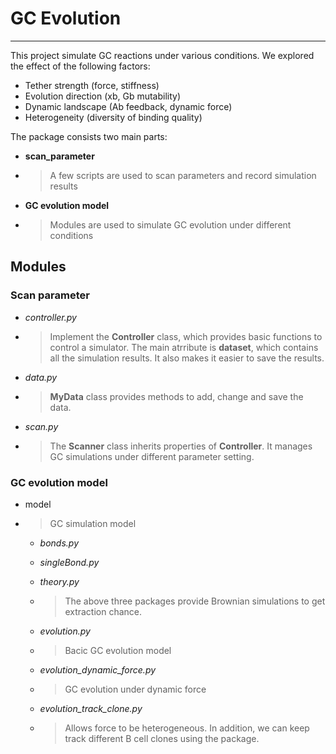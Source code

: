 # GC Evolution

---

This project simulate GC reactions under various conditions. We explored the effect of the following factors:

- Tether strength (force, stiffness)
- Evolution direction (xb, Gb mutability)
- Dynamic landscape (Ab feedback, dynamic force)
- Heterogeneity (diversity of binding quality)



The package consists two main parts:

- **scan_parameter**

- > A few scripts are used to scan parameters and record simulation results

- **GC evolution model**

- > Modules are used to simulate GC evolution under different conditions





## Modules

### Scan parameter

- *controller.py* 

- > Implement the **Controller** class, which provides basic functions to control a simulator. The main atrribute is **dataset**, which contains all the simulation results. It also makes it easier to save the results.

- *data.py*

- > **MyData** class provides methods to add, change and save the data. 

- *scan.py*

- > The **Scanner** class inherits properties of **Controller**. It manages GC simulations under different parameter setting. 



### GC evolution model

- model

- > GC simulation model

  - *bonds.py*

  - *singleBond.py*

  - *theory.py*

  - > The above three packages provide Brownian simulations to get extraction chance. 

  - *evolution.py*

  - >Bacic GC evolution model

  - *evolution_dynamic_force.py*

  - > GC evolution under dynamic force

  - *evolution_track_clone.py*

  - > Allows force to be heterogeneous. In addition, we can keep track different B cell clones using the package. 



